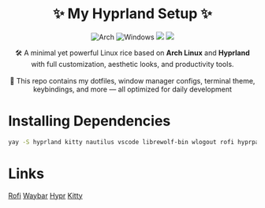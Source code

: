 
<h1 align="center"> ✨ My Hyprland Setup ✨ </h1>

<p align="center">
<img alt="Arch" src="https://img.shields.io/badge/Arch-89b4fa?logo=arch-linux&logoColor=white&style=for-the-badge"/>
<img alt="Windows" src="https://img.shields.io/badge/Windows-74c7ec?style=for-the-badge&logo=windows&logoColor=white"/>  
<a href="https://hyprland.org/"><img src="https://img.shields.io/badge/Hyprland-1E1E2E?style=for-the-badge&logo=linux&logoColor=white" /></a>
  <a href="https://code.visualstudio.com/"><img src="https://img.shields.io/badge/VSCode-007ACC?style=for-the-badge&logo=visual-studio-code&logoColor=white" /></a>
</p>
 

<p align="center">
  🛠️ A minimal yet powerful Linux rice based on <strong>Arch Linux</strong> and <strong>Hyprland</strong> with full customization, aesthetic looks, and productivity tools.
  <br><br>
  📁 This repo contains my dotfiles, window manager configs, terminal theme, keybindings, and more — all optimized for daily development
</p>


<h1> Installing Dependencies </h1>

```bash
yay -S hyprland kitty nautilus vscode librewolf-bin wlogout rofi hyprpaper ttf-nerd-fonts-symbols ttf-meslo-nerd ttf-fantasque-nerd

```
<h1> Links </h1>

[Rofi](./config/rofi)
[Waybar](./config/waybar)
[Hypr](./config/hypr)
[Kitty](./config/kitty)
